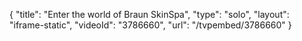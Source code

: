 {
    "title": "Enter the world of Braun SkinSpa",
    "type": "solo",
    "layout": "iframe-static",
    "videoId": "3786660",
    "url": "\/tvpembed\/3786660"
}